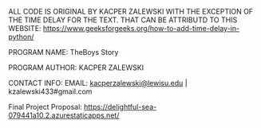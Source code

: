 ALL CODE IS ORIGINAL BY KACPER ZALEWSKI WITH THE EXCEPTION OF THE TIME DELAY FOR THE TEXT. THAT CAN BE ATTRIBUTD TO THIS WEBSITE: https://www.geeksforgeeks.org/how-to-add-time-delay-in-python/


PROGRAM NAME: TheBoys Story

PROGRAM AUTHOR: KACPER ZALEWSKI

CONTACT INFO: EMAIL: kacperzalewski@lewisu.edu | kzalewski433#gmail.com

Final Project Proposal: https://delightful-sea-079441a10.2.azurestaticapps.net/
